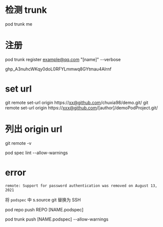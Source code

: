 


# 检测 trunk
pod trunk me

# 注册
pod trunk register example@qq.com "[name]" --verbose

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

# set url
git remote set-url origin https://xx@github.com/chuxia98/demo.git/
git remote set-url origin https://xxx@github.com/[author]/demoPodProject.git/

# 列出 origin url
git remote -v

pod spec lint --allow-warnings

# error

`remote: Support for password authentication was removed on August 13, 2021`

将 `podspec` 中 s.source git 替换为 SSH


pod repo push REPO [NAME.podspec]

pod trunk push [NAME.podspec] --allow-warnings